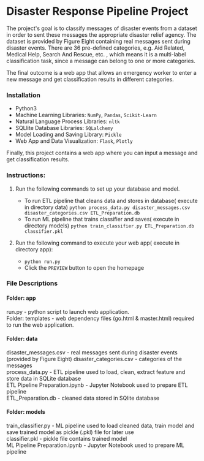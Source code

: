 # Disaster Response Pipeline Project

The project's goal is to classify messages of disaster events from a dataset  in order to sent these messages  the appropriate disaster relief agency.  The dataset is provided by Figure Eight containing real messages sent during disaster events. 
There are 36 pre-defined categories, e.g. Aid Related, Medical Help, Search And Rescue, etc. , which means it is a multi-label classification task, since a message can belong to one or more categories. 

The final outcome is a web app that allows an emergency worker to enter a new message and get classification results in different categories.
  
  ### Installation

- Python3
-  Machine Learning Libraries: `NumPy`, `Pandas`, `Scikit-Learn`  
-  Natural Language Process Libraries: `nltk`
-  SQLlite Database Libraries: `SQLalchemy`
-  Model Loading and Saving Library: `Pickle`
-  Web App and Data Visualization: `Flask`, `Plotly`

Finally, this project contains a web app where you can input a message and get classification results.

### Instructions:
1. Run the following commands to set up your database and model.

    - To run ETL pipeline that cleans data and stores in database( execute in directory data)
        `python process_data.py disaster_messages.csv disaster_categories.csv ETL_Preparation.db`
    - To run ML pipeline that trains classifier and saves( execute in directory models)
        `python train_classifier.py ETL_Preparation.db classifier.pkl`

2. Run the following command to execute your web app( execute in directory app):

    - `python run.py`
	-  Click the `PREVIEW` button to open the homepage

### File Descriptions
#### Folder: app
run.py - python script to launch web application.  
Folder: templates - web dependency files (go.html & master.html) required to run the web application.

#### Folder: data
disaster_messages.csv - real messages sent during disaster events (provided by Figure Eight)
disaster_categories.csv - categories of the messages  
process_data.py - ETL pipeline used to load, clean, extract feature and store data in SQLite database  
ETL Pipeline Preparation.ipynb - Jupyter Notebook used to prepare ETL pipeline  
ETL_Preparation.db - cleaned data stored in SQlite database

#### Folder: models
train_classifier.py - ML pipeline used to load cleaned data, train model and save trained model as pickle (.pkl) file for later use  
classifier.pkl - pickle file contains trained model  
ML Pipeline Preparation.ipynb - Jupyter Notebook used to prepare ML pipeline
